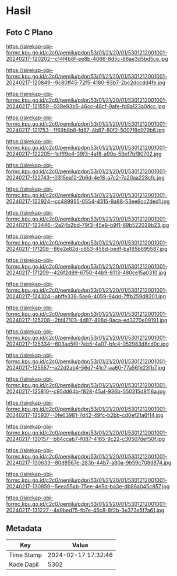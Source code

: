 # Hasil

## Foto C Plano

https://sirekap-obj-formc.kpu.go.id/c2c0/pemilu/pdpr/53/01/21/20/01/5301212001001-20240217-120202--c14f4b8f-ee8b-4066-8d5c-66ae3d5bd5ce.jpg

https://sirekap-obj-formc.kpu.go.id/c2c0/pemilu/pdpr/53/01/21/20/01/5301212001001-20240217-120849--9c80ff45-72f5-4180-93b7-2bc2dccdd4fe.jpg

https://sirekap-obj-formc.kpu.go.id/c2c0/pemilu/pdpr/53/01/21/20/01/5301212001001-20240217-121559--039e93b5-46cc-48cf-9afe-fd8a123a0dcc.jpg

https://sirekap-obj-formc.kpu.go.id/c2c0/pemilu/pdpr/53/01/21/20/01/5301212001001-20240217-121753--1f69b8b8-fd87-4b87-80f2-5007f8d979b6.jpg

https://sirekap-obj-formc.kpu.go.id/c2c0/pemilu/pdpr/53/01/21/20/01/5301212001001-20240217-122205--1cfff9e4-39f3-4af8-a99a-59ef7bf80702.jpg

https://sirekap-obj-formc.kpu.go.id/c2c0/pemilu/pdpr/53/01/21/20/01/5301212001001-20240217-122743--0315ea12-2b6d-4e18-a7c2-7a20aa228cfc.jpg

https://sirekap-obj-formc.kpu.go.id/c2c0/pemilu/pdpr/53/01/21/20/01/5301212001001-20240217-122924--cc489955-0554-4315-9a88-53ee6cc2ded1.jpg

https://sirekap-obj-formc.kpu.go.id/c2c0/pemilu/pdpr/53/01/21/20/01/5301212001001-20240217-123446--2a24b2bd-79f3-45e9-b9f1-69b522029b23.jpg

https://sirekap-obj-formc.kpu.go.id/c2c0/pemilu/pdpr/53/01/21/20/01/5301212001001-20240217-171208--86e2e82d-c653-458d-bedf-ba165b695587.jpg

https://sirekap-obj-formc.kpu.go.id/c2c0/pemilu/pdpr/53/01/21/20/01/5301212001001-20240217-171209--426f2d89-6750-44b9-8113-480ce15a0310.jpg

https://sirekap-obj-formc.kpu.go.id/c2c0/pemilu/pdpr/53/01/21/20/01/5301212001001-20240217-124324--abffe338-5ae6-4059-94dd-7ffb259d8201.jpg

https://sirekap-obj-formc.kpu.go.id/c2c0/pemilu/pdpr/53/01/21/20/01/5301212001001-20240217-125208--2bf47103-4d87-498d-9aca-ed3270e09191.jpg

https://sirekap-obj-formc.kpu.go.id/c2c0/pemilu/pdpr/53/01/21/20/01/5301212001001-20240217-125334--603ae5f0-7eb5-4a07-bfc4-052983d8cd0c.jpg

https://sirekap-obj-formc.kpu.go.id/c2c0/pemilu/pdpr/53/01/21/20/01/5301212001001-20240217-125557--a22d2ab4-56d7-41c7-aa60-77a56fe23fb7.jpg

https://sirekap-obj-formc.kpu.go.id/c2c0/pemilu/pdpr/53/01/21/20/01/5301212001001-20240217-125810--c95dd64b-f828-45af-936b-550315d8116a.jpg

https://sirekap-obj-formc.kpu.go.id/c2c0/pemilu/pdpr/53/01/21/20/01/5301212001001-20240217-125937--0fe63981-7d42-49fc-b2bb-cd0ef21a6f14.jpg

https://sirekap-obj-formc.kpu.go.id/c2c0/pemilu/pdpr/53/01/21/20/01/5301212001001-20240217-130157--b84ccab7-f087-4165-9c22-c30507def50f.jpg

https://sirekap-obj-formc.kpu.go.id/c2c0/pemilu/pdpr/53/01/21/20/01/5301212001001-20240217-130633--80d8567e-283b-44b7-a80a-9b59c708d874.jpg

https://sirekap-obj-formc.kpu.go.id/c2c0/pemilu/pdpr/53/01/21/20/01/5301212001001-20240217-130859--5eea55ab-75ee-4e5d-ba3e-db86a045c857.jpg

https://sirekap-obj-formc.kpu.go.id/c2c0/pemilu/pdpr/53/01/21/20/01/5301212001001-20240217-131227--4a9bed75-fb7e-45c8-8f2b-3e373e5f7a61.jpg


## Metadata

| Key        | Value               |
| ---------- | ------------------- |
| Time Stamp | 2024-02-17 17:32:46 |
| Kode Dapil | 5302                |



